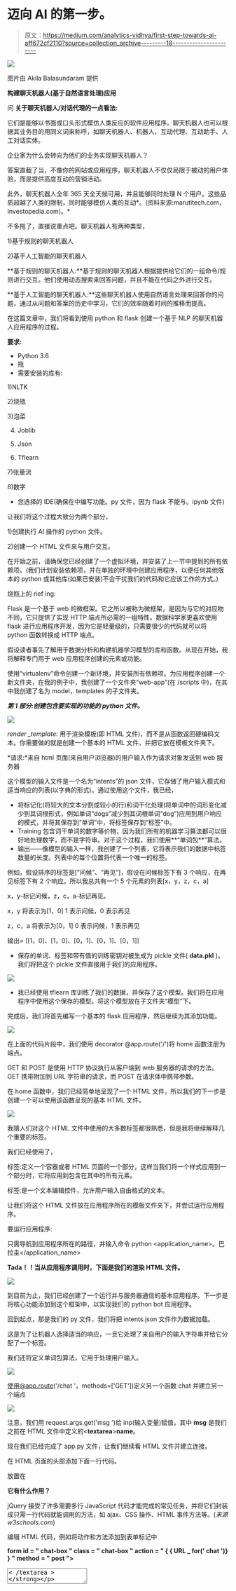 # 迈向 AI 的第一步。

> 原文：<https://medium.com/analytics-vidhya/first-step-towards-ai-aff672cf2110?source=collection_archive---------18----------------------->

![](img/8b34e71832289b92642fc6b95e3bd2c1.png)

图片由 Akila Balasundaram 提供

**构建聊天机器人(基于自然语言处理)应用**

问 **关于聊天机器人/对话代理的一点看法:**

它们是能够以书面或口头形式模仿人类反应的软件应用程序。聊天机器人也可以根据其业务目的用同义词来称呼，如聊天机器人、机器人、互动代理、互动助手、人工对话实体。

企业家为什么会转向为他们的业务实现聊天机器人？

答案直截了当，不像你的网站或应用程序，聊天机器人不仅仅局限于被动的用户体验，而是提供高度互动的营销活动。

此外，聊天机器人全年 365 天全天候可用，并且能够同时处理 N 个用户。这些品质超越了人类的限制，同时能够模仿人类的互动*。(资料来源:marutitech.com，Investopedia.com)。*

不多拖了，直接说重点吧。聊天机器人有两种类型，

1)基于规则的聊天机器人

2)基于人工智能的聊天机器人

**基于规则的聊天机器人:**基于规则的聊天机器人根据提供给它们的一组命令/规则进行交互。他们使用动态搜索来回答问题，并且不能在代码之外进行交互。

**基于人工智能的聊天机器人:**这些聊天机器人使用自然语言处理来回答你的问题，通过从问题和答案的历史中学习，它们的效率随着时间的推移而提高。

在这篇文章中，我们将看到使用 python 和 flask 创建一个基于 NLP 的聊天机器人应用程序的过程。

**要求:**

*   Python 3.6
*   瓶
*   需要安装的库有:

1)NLTK

2)烧瓶

3)泡菜

4) Joblib

5) Json

6) Tflearn

7)张量流

8)数字

*   您选择的 IDE(确保在中编写功能。py 文件，因为 flask 不能与。ipynb 文件)

让我们将这个过程大致分为两个部分，

1)创建执行 AI 操作的 python 文件。

2)创建一个 HTML 文件来与用户交互。

在开始之前，请确保您已经创建了一个虚拟环境，并安装了上一节中提到的所有依赖项。(我们计划安装依赖项，并在单独的环境中创建应用程序，以便任何其他版本的 python 或其他库(如果已安装)不会干扰我们的代码和它应该工作的方式。)

烧瓶上的 rief ing:

Flask 是一个基于 web 的微框架。它之所以被称为微框架，是因为与它的对应物不同，它只提供了实现 HTTP 端点所必需的一组特性。数据科学家更喜欢使用 flask 进行应用程序开发，因为它是轻量级的，只需要很少的代码就可以将 python 函数转换成 HTTP 端点。

假设读者事先了解用于数据分析和构建机器学习模型的库和函数。从现在开始，我将解释专门用于 web 应用程序创建的元素或功能。

使用“virtualenv”命令创建一个新环境，并安装所有依赖项。为应用程序创建一个新文件夹，在我的例子中，我创建了一个文件夹“web-app”(在 <virtual environment="" name="">/scripts 中)，在其中我创建了名为 model，templates 的子文件夹。</virtual>

***第 1 部分:创建包含要实现的功能的 python 文件。***

![](img/e33d60c9df25ce8a4819c0123b98a62b.png)

*render _template:* 用于渲染模板(即 HTML 文件)，而不是从函数返回硬编码文本。你需要做的就是创建一个基本的 HTML 文件，并把它放在模板文件夹下。

*请求:*来自 html 页面(来自用户浏览器)的用户输入作为请求对象发送到 web 服务器

这个模型的输入文件是一个名为“intents”的 json 文件，它存储了用户输入模式和适当响应的列表(以字典的形式)。通过使用这个文件，我已经，

*   将标记化(将较大的文本分割成较小的行)和词干化处理(将单词中的词形变化减少到其词根形式，例如单词“dogs”减少到其词根单词“dog”)应用到用户响应的模式，并将其保存到“单词”中，将标签保存到“标签”中。
*   Training 包含词干单词的数字等价物，因为我们所有的机器学习算法都可以很好地处理数字，而不是字符串。对于这个过程，我们使用**“单词包**”算法。
*   输出——像模型的输入一样，我创建了一个列表，它将表示我们的数据中标签数量的长度。列表中的每个位置将代表一个唯一的标签。

例如，假设排序的标签是[“问候”、“再见”]，假设在问候标签下有 3 个响应，在再见标签下有 2 个响应。所以我总共有一个 5 个元素的列表[x，y，z，c，a]

x，y-标记问候，z，c，a-标记再见。

x，y 将表示为[1，0] 1 表示问候，0 表示再见

z，c，a 将表示为[0，1] 0 表示问候，1 表示再见

输出= [[1，0]、[1，0]、[0，1]、[0，1]、[0，1]]

*   保存的单词、标签和带有值的训练密钥对被生成为 pickle 文件( **data.pkl** )。我们将把这个 pickle 文件直接用于我们的应用程序。

![](img/e068c680c92a9f9091ca245987931787.png)

*   我已经使用 tflearn 库训练了我们的数据，并保存了这个模型。我们将在应用程序中使用这个保存的模型。将这个模型放在子文件夹“模型”下。

完成后，我们将首先编写一个基本的 flask 应用程序，然后继续为其添加功能。

![](img/b8946596a2d5875ccc14010f9d2abbd4.png)

在上面的代码片段中，我们使用 decorator @app.route('/')将 home 函数注册为端点。

GET 和 POST 是使用 HTTP 协议执行从客户端到 web 服务器的请求的方法。GET 携带附加到 URL 字符串的请求，而 POST 在请求体中携带参数。

在 home 函数中，我们已经简单地呈现了一个 HTML 文件，所以我们的下一步是创建一个可以使用该函数呈现的基本 HTML 文件。

![](img/ff8ee468d7b1b353f4554f5aabb79541.png)

我猜人们对这个 HTML 文件中使用的大多数标签都很熟悉，但是我将继续解释几个重要的标签。

我们已经使用了，

标签:定义一个容器或者 HTML 页面的一个部分，这样当我们将一个样式应用到一个部分时，它将应用到包含在其中的所有元素。

标签:是一个文本编辑控件，允许用户输入自由格式的文本。

让我们将这个 HTML 文件放在应用程序所在的模板文件夹下，并尝试运行应用程序。

要运行应用程序:

只需导航到应用程序所在的路径，并输入命令 python <application_name>。巴拉圭</application_name>

**Tada！！当从应用程序调用时，下面是我们的渲染 HTML 文件。**

![](img/2058dc8cdf398cc55d74ec49785899ab.png)

到目前为止，我们已经创建了一个运行并与服务器通信的基本应用程序。下一步是将核心功能添加到这个框架中，以实现我们的 python bot 应用程序。

回到起点，那是我们的 py 文件，我们将把 intents.json 文件作为数据加载。

这是为了让机器人选择适当的响应，一旦它处理了来自用户的输入字符串并给它分配了一个标签。

我们还将定义单词包算法，它用于处理用户输入。

![](img/96f8a3ffb7ae0dd15deacf84e37f185d.png)

使用@app.route('/chat '，methods=['GET'])定义另一个函数 chat 并建立另一个端点

![](img/214eda564e2a774a7f18707aed7176af.png)

注意，我们用 request.args.get('msg ')给 inp(输入变量)赋值，其中 **msg** 是我们之前在 HTML 文件中定义的<**textarea**>**name**。

现在我们已经完成了 app.py 文件，让我们继续看 HTML 文件并建立连接。

在 HTML 页面的头部添加下面一行代码。

**<script src = " https://Ajax . Google APIs . com/Ajax/libs/jquery/3 . 2 . 1/jquery . min . js "></script>**

放置在

**它有什么作用？**

jQuery 接受了许多需要多行 JavaScript 代码才能完成的常见任务，并将它们封装成只需一行代码就能调用的方法，如 ajax、CSS 操作、HTML 事件方法等。(*来源 w3schools.com*)

编辑 HTML 代码，例如将动作和方法添加到表单标记中

**form id = " chat-box " class = " chat-box " action = " { { URL _ for(' chat ')} } " method = " post ">**

**<textarea id = " input text " name = " msg " placeholder = "在此键入内容与我聊天。"> < /textarea >**

**</表格>**

方法的 URL 生成端点聊天的 URL，操作方法将用户数据(msg)传递给聊天方法。

下一步是以聊天格式显示用户输入和来自 bot 的响应。我们将使用一个 java 脚本函数“getBotReply”来建立这一点。确保这段代码放在标签中。

![](img/9be853c09263b59f6b3481921e5a3b5c.png)

代码非常简单明了，但是我将解释我们如何从应用程序获得预测的机器人响应。

如您所见，$ get 函数访问我们在 python 中创建的端点“/Chat”，并将我们的模型返回的数据存储到 botHTML 中。

确保将该脚本放在标签的结尾之前。经过一些样式化和调整后，我们得到了一个基于 NLP 的全功能 python 聊天机器人应用程序。

耶！！！我们已经使用 NLP 和 Flask 构建了我们的第一个 AI 应用程序。看看我们的申请。

C **结论:**

一旦应用程序准备就绪，您就可以通过创建一个帐户来部署 Heroku(这将是以后的话题)。

因此，我们通过开发一个使用 NLP 与用户聊天的 python 机器人，向人工智能迈出了第一步。多酷啊！我真的很高兴能和你们一起学习，我真诚地希望你们也一样。我将非常感谢关于这篇文章的反馈和建设性的批评。如果你有任何问题，请随时通过 LinkedIn 联系我

G **IT HUB 链接:万一你想看看我的代码。**

[https://github . com/AkilaBalasundaram/Medium/tree/web app/web app](https://github.com/AkilaBalasundaram/Medium/tree/webapp/Webapp)